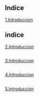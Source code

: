## Indice
[1.Introduccion](#Introduccion)
## indice
[2.Introduccion](#Introduccion)
##
[3.Introduccion](#Introduccion)
##
[4.Introduccion](#Introduccion)
##
[5.Introduccion](#Introduccion)